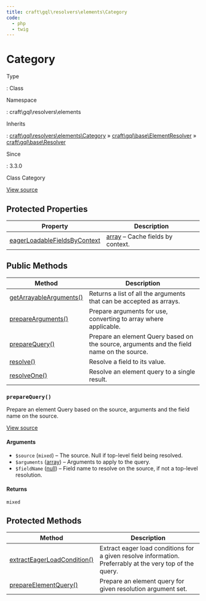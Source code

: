 ```yaml
---
title: craft\gql\resolvers\elements\Category
code:
  - php
  - twig
---
```


# Category

Type

:   Class

Namespace

:   craft\gql\resolvers\elements

Inherits

:   [craft\gql\resolvers\elements\Category](craft-gql-resolvers-elements-category.md) &raquo;
[craft\gql\base\ElementResolver](craft-gql-base-elementresolver.md) &raquo;
[craft\gql\base\Resolver](craft-gql-base-resolver.md)

Since

:   3.3.0



Class Category





[View source](https://github.com/craftcms/cms/blob/master/src/gql/resolvers/elements/Category.php)




## Protected Properties

| Property                                                                                                                     | Description
| ---------------------------------------------------------------------------------------------------------------------------- | -----------------------------------------------------------------------
| [eagerLoadableFieldsByContext](craft-gql-base-resolver.md#eagerloadablefieldsbycontext "Defined by craft\gql\base\Resolver") | [array](http://php.net/language.types.array) – Cache fields by context.



## Public Methods

| Method                                                                                                                  | Description
| ----------------------------------------------------------------------------------------------------------------------- | -----------------------------------------------------------------------------------------
| [getArrayableArguments()](craft-gql-base-resolver.md#method-getarrayablearguments "Defined by craft\gql\base\Resolver") | Returns a list of all the arguments that can be accepted as arrays.
| [prepareArguments()](craft-gql-base-resolver.md#method-preparearguments "Defined by craft\gql\base\Resolver")           | Prepare arguments for use, converting to array where applicable.
| [prepareQuery()](craft-gql-resolvers-elements-category.md#method-preparequery)                                          | Prepare an element Query based on the source, arguments and the field name on the source.
| [resolve()](craft-gql-base-resolver.md#method-resolve "Defined by craft\gql\base\Resolver")                             | Resolve a field to its value.
| [resolveOne()](craft-gql-base-elementresolver.md#method-resolveone "Defined by craft\gql\base\ElementResolver")         | Resolve an element query to a single result.

### `prepareQuery()`





Prepare an element Query based on the source, arguments and the field name on the source.








[View source](https://github.com/craftcms/cms/blob/master/src/gql/resolvers/elements/Category.php#L27-L55)


#### Arguments

- `$source` (`mixed`) – The source. Null if top-level field being resolved.
- `$arguments` ([array](http://php.net/language.types.array)) – Arguments to apply to the query.
- `$fieldName` ([null](http://php.net/language.types.null)) – Field name to resolve on the source, if not a top-level resolution.

#### Returns

`mixed`





## Protected Methods

| Method                                                                                                                            | Description
| --------------------------------------------------------------------------------------------------------------------------------- | --------------------------------------------------------------------------------------------------------
| [extractEagerLoadCondition()](craft-gql-base-resolver.md#method-extracteagerloadcondition "Defined by craft\gql\base\Resolver")   | Extract eager load conditions for a given resolve information. Preferrably at the very top of the query.
| [prepareElementQuery()](craft-gql-base-elementresolver.md#method-prepareelementquery "Defined by craft\gql\base\ElementResolver") | Prepare an element query for given resolution argument set.






